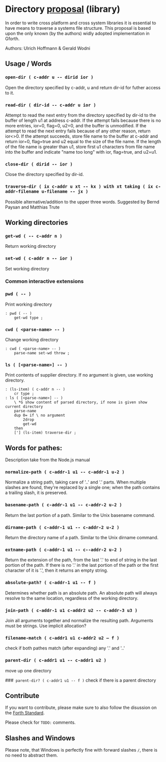 # Directory [proposal](https://forth-standard.org/proposals/directory-experiemental-proposal?hideDiff#reply-59) (library)

In order to write cross platform and cross system libraries it is essential to have means to traverse a systems file structure. This proposal is based upon the only known (by the authors) widly adopted implementation in Gforth.

Authors: Ulrich Hoffmann & Gerald Wodni

## Usage / Words
### `open-dir ( c-addr u -- dirid ior )`
Open the directory specified by c-addr, u and return dir-id for futher access to it.

### `read-dir ( dir-id -- c-addr u ior )`
Attempt to read the next entry from the directory specified by dir-id to the buffer of length u1 at address c-addr. If the attempt fails because there is no more entries, ior=0, flag=0, u2=0, and the buffer is unmodified. If the attempt to read the next entry fails because of any other reason, return ior<>0. If the attempt succeeds, store file name to the buffer at c-addr and return ior=0, flag=true and u2 equal to the size of the file name. If the length of the file name is greater than u1, store first u1 characters from file name into the buffer and indicate "name too long" with ior, flag=true, and u2=u1.

### `close-dir ( dirid -- ior )`
Close the directory specified by dir-id.

### `traverse-dir ( ix c-addr u xt -- kx ) with xt taking ( ix c-addr-filename u-filename -- jx )`
Possible alternative/addition to the upper three words. Suggested by Bernd Paysan and Matthias Trute

## Working directories
### `get-wd ( -- c-addr n )`
Return working directory

### `set-wd ( c-addr n -- ior )`
Set working directory

### Common interactive extensions
### `pwd ( -- )`
Print working directory

```forth
: pwd ( -- )
    get-wd type ;
```

### `cwd ( <parse-name> -- )`
Change working directory

```forth
: cwd ( <parse-name> -- )
    parse-name set-wd throw ;
```

### `ls ( [<parse-name>] -- )`
Print contents of supplier directory. If no argument is given, use working directory.

```forth
: (ls-item) ( c-addr n -- )
    cr type ;
: ls ( [<parse-name>] -- )
    \ *G show content of parsed directory, if none is given show current directory
    parse-name
    dup 0= if \ no argument
        2drop
        get-wd
    then
    ['] (ls-item) traverse-dir ;
```

## Words for pathes:
Description take from the Node.js manual

### `normalize-path ( c-addr-1 u1 -- c-addr-1 u-2 )`
Normalize a string path, taking care of '..' and '.' parts. When multiple slashes are found, they're replaced by a single one; when the path contains a trailing slash, it is preserved.

### `basename-path ( c-addr-1 u1 -- c-addr-2 u-2 )`
Return the last portion of a path. Similar to the Unix basename command.

### `dirname-path ( c-addr-1 u1 -- c-addr-2 u-2 )`
Return the directory name of a path. Similar to the Unix dirname command.

### `extname-path ( c-addr-1 u1 -- c--addr-2 u-2 )`
Return the extension of the path, from the last '.' to end of string in the last portion of the path. If there is no '.' in the last portion of the path or the first character of it is '.', then it returns an empty string.

### `absolute-path? ( c-addr-1 u1 -- f )`
Determines whether path is an absolute path. An absolute path will always resolve to the same location, regardless of the working directory.

### `join-path ( c-addr-1 u1 c-addr2 u2 -- c-addr-3 u3 )`
Join all arguments together and normalize the resulting path. Arguments must be strings. Use implicit allocation?

### `filename-match ( c-addr1 u1 c-addr2 u2 – f )`
check if both pathes match (after expanding) any '.' and '..'

### `parent-dir ( c-addr1 u1 -- c-addr1 u2 )`
move up one directory

###` parent-dir? ( c-addr1 u1 -- f )`
check if there is a parent directory

## Contribute
If you want to contribute, please make sure to also follow the disussion on the [Forth Standard](https://forth-standard.org/proposals/directory-experiemental-proposal?hideDiff#reply-59).

Please check for `TODO:` comments.

## Slashes and Windows
Please note, that Windows is perfectly fine with forward slashes `/`, there is no need to abstract them. 


